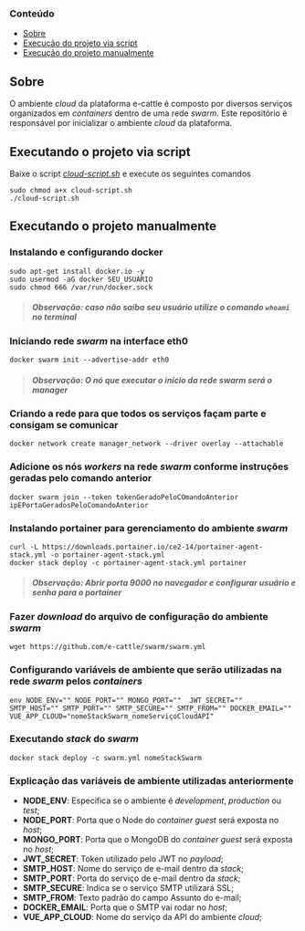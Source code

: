 ### Conteúdo
- [Sobre](#sobre)
- [Execução do projeto via script](#executando-o-projeto-via-script)
- [Execução do projeto manualmente](#executando-o-projeto-manualmente)

## Sobre
O ambiente *cloud* da plataforma e-cattle é composto por diversos serviços organizados em *containers* dentro de uma rede *swarm*.
Este repositório é responsável por inicializar o ambiente *cloud* da plataforma. 

## Executando o projeto via script
Baixe o script *[cloud-script.sh](https://github.com/e-cattle/swarm/blob/main/cloud-script.sh)* e execute os seguintes comandos
```
sudo chmod a+x cloud-script.sh
./cloud-script.sh
```

## Executando o projeto manualmente

### Instalando e configurando docker

```
sudo apt-get install docker.io -y
sudo usermod -aG docker SEU_USUÁRIO
sudo chmod 666 /var/run/docker.sock
```
>##### Observação: caso não saiba seu usuário utilize o comando ```whoami``` no terminal  


### Iniciando rede *swarm* na interface eth0

```
docker swarm init --advertise-addr eth0
```
>##### Observação: O nó que executar o início da rede *swarm* será o *manager*

### Criando a rede para que todos os serviços façam parte e consigam se comunicar
```
docker network create manager_network --driver overlay --attachable 
```

### Adicione os nós *workers* na rede *swarm* conforme instruções geradas pelo comando anterior   
```
docker swarm join --token tokenGeradoPeloCOmandoAnterior ipEPortaGeradosPeloComandoAnterior
```

### Instalando portainer para gerenciamento do ambiente *swarm*
```
curl -L https://downloads.portainer.io/ce2-14/portainer-agent-stack.yml -o portainer-agent-stack.yml
docker stack deploy -c portainer-agent-stack.yml portainer
```
>##### Observação: Abrir porta 9000 no navegador e configurar usuário e senha para o portainer

### Fazer *download* do arquivo de configuração do ambiente *swarm*
```
wget https://github.com/e-cattle/swarm/swarm.yml
```

### Configurando variáveis de ambiente que serão utilizadas na rede *swarm* pelos *containers*
```
env NODE_ENV="" NODE_PORT="" MONGO_PORT=""  JWT_SECRET=""  
SMTP_HOST="" SMTP_PORT="" SMTP_SECURE="" SMTP_FROM="" DOCKER_EMAIL=""
VUE_APP_CLOUD="nomeStackSwarm_nomeServiçoCloudAPI"
```

### Executando *stack* do *swarm*
```
docker stack deploy -c swarm.yml nomeStackSwarm
```

### Explicação das variáveis de ambiente utilizadas anteriormente

- **NODE_ENV**: Especifica se o ambiente é *development*, *production* ou *test*;
- **NODE_PORT**: Porta que o Node do *container guest* será exposta no *host*;
- **MONGO_PORT**: Porta que o MongoDB do *container guest* será exposta no *host*;
- **JWT_SECRET**: Token utilizado pelo JWT no *payload*;
- **SMTP_HOST**: Nome do serviço de e-mail dentro da *stack*;
- **SMTP_PORT**: Porta do serviço de e-mail dentro da *stack*;
- **SMTP_SECURE**: Indica se o serviço SMTP utilizará SSL;
- **SMTP_FROM**: Texto padrão do campo Assunto do e-mail;
- **DOCKER_EMAIL**: Porta que o SMTP vai rodar no *host*;
- **VUE_APP_CLOUD**: Nome do serviço da API do ambiente *cloud*;


